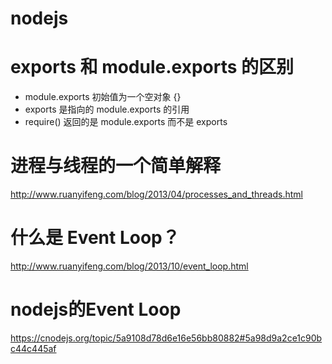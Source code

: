 # nodejs
# exports 和 module.exports 的区别
* module.exports 初始值为一个空对象 {}
* exports 是指向的 module.exports 的引用
* require() 返回的是 module.exports 而不是 exports

# 进程与线程的一个简单解释
http://www.ruanyifeng.com/blog/2013/04/processes_and_threads.html

# 什么是 Event Loop？
http://www.ruanyifeng.com/blog/2013/10/event_loop.html

# nodejs的Event Loop
https://cnodejs.org/topic/5a9108d78d6e16e56bb80882#5a98d9a2ce1c90bc44c445af
